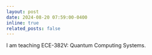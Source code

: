 ```yaml
---
layout: post
date: 2024-08-20 07:59:00-0400
inline: true
related_posts: false
---
```


I am teaching ECE-382V: Quantum Computing Systems.